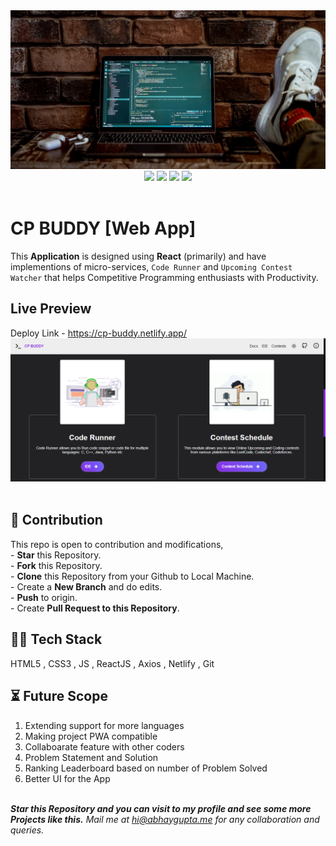 <div align="center">
  <img src="./config/../public/assets/banner.jpg" /> <br/>
<img src="https://img.shields.io/static/v1?label=TECHnology&message=REACT&color=blueviolet&style=for-the-badge"/>
  <img src="https://img.shields.io/static/v1?label=version&message=1.0.0&color=orange&style=for-the-badge"/>
  <img src="https://img.shields.io/static/v1?label=status&message=working&color=success&style=for-the-badge"/>
  <img src="https://img.shields.io/static/v1?label=open%20for%20contribution&message=yes&color=informational&style=for-the-badge"/>
</div>
<br>
<h1> CP BUDDY [Web App] </h1>

This **Application** is designed using **React** (primarily) and have implementions of micro-services, `Code Runner` and `Upcoming Contest Watcher` that helps Competitive Programming enthusiasts with Productivity.
<br>
<h2>Live Preview</h2>
Deploy Link - <a href="https://cp-buddy.netlify.app/">https://cp-buddy.netlify.app/</a>
<br/>
<div align="center">
<img src="/config/cp-buddy.png" alt="preview"/>
</div>
<br>
<h2>📝 Contribution </h2>
This repo is open to contribution and modifications,<br>
- <b>Star</b> this Repository.<br>
- <b>Fork</b> this Repository.<br>
- <b>Clone</b> this Repository from your Github to Local Machine.<br>
- Create a <b>New Branch</b> and do edits.<br>
- <b>Push</b> to origin.<br>
- Create <b>Pull Request to this Repository</b>.<br>

## 👩‍💻 Tech Stack 
HTML5 , CSS3 , JS , ReactJS , Axios , Netlify , Git

## ⏳ Future Scope
    
   1. Extending support for more languages
   2. Making project PWA compatible
   3. Collaboarate feature with other coders
   4. Problem Statement and Solution
   5. Ranking Leaderboard based on number of Problem Solved
   6. Better UI for the App<br><br>

<b><i>Star this Repository and you can visit to my profile and see some more Projects like this.</i></b>
*Mail me at <a href="mailto:hi+CpBuddy@abhaygupta.me">hi@abhaygupta.me</a> for any collaboration and queries.*